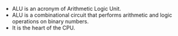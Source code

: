 - ALU is an acronym of Arithmetic Logic Unit.
- ALU is a combinational circuit that performs arithmetic and logic operations on binary numbers.
- It is the heart of the CPU.
